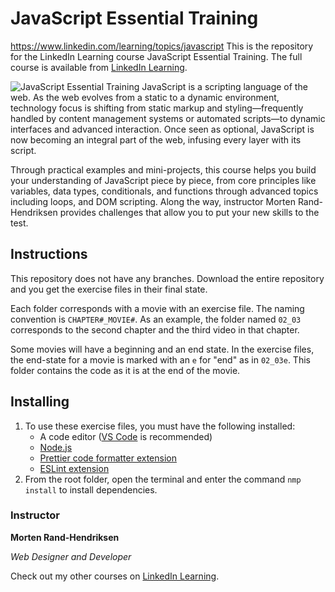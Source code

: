 # JavaScript Essential Training
https://www.linkedin.com/learning/topics/javascript
This is the repository for the LinkedIn Learning course JavaScript Essential Training. The full course is available from [LinkedIn Learning][lil-course-url].

![JavaScript Essential Training][lil-thumbnail-url] 
JavaScript is a scripting language of the web. As the web evolves from a static to a dynamic environment, technology focus is shifting from static markup and styling—frequently handled by content management systems or automated scripts—to dynamic interfaces and advanced interaction. Once seen as optional, JavaScript is now becoming an integral part of the web, infusing every layer with its script.

Through practical examples and mini-projects, this course helps you build your understanding of JavaScript piece by piece, from core principles like variables, data types, conditionals, and functions through advanced topics including loops, and DOM scripting. Along the way, instructor Morten Rand-Hendriksen provides challenges that allow you to put your new skills to the test.

## Instructions

This repository does not have any branches. Download the entire repository and you get the exercise files in their final state.

Each folder corresponds with a movie with an exercise file. The naming convention is `CHAPTER#_MOVIE#`. As an example, the folder named `02_03` corresponds to the second chapter and the third video in that chapter.

Some movies will have a beginning and an end state. In the exercise files, the end-state for a movie is marked with an `e` for "end" as in `02_03e`. This folder contains the code as it is at the end of the movie.

## Installing

1. To use these exercise files, you must have the following installed:
   - A code editor ([VS Code](https://code.visualstudio.com/) is recommended)
   - [Node.js](https://nodejs.org/en/)
   - [Prettier code formatter extension](https://marketplace.visualstudio.com/items?itemName=esbenp.prettier-vscode)
   - [ESLint extension](https://marketplace.visualstudio.com/items?itemName=dbaeumer.vscode-eslint)
2. From the root folder, open the terminal and enter the command `nmp install` to install dependencies.

### Instructor

**Morten Rand-Hendriksen**

_Web Designer and Developer_

Check out my other courses on [LinkedIn Learning](https://www.linkedin.com/learning/instructors/morten-rand-hendriksen?u=104).

[lil-course-url]: https://www.linkedin.com/learning/javascript-essential-training
[lil-thumbnail-url]: https://cdn.lynda.com/course/2832077/2832077-1610728160487-16x9.jpg
